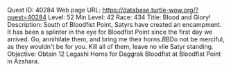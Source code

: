 Quest ID: 40284
Web page URL: https://database.turtle-wow.org/?quest=40284
Level: 52
Min Level: 42
Race: 434
Title: Blood and Glory!
Description: South of Bloodfist Point, Satyrs have created an encampment. It has been a splinter in the eye for Bloodfist Point since the first day we arrived. Go, annihilate them, and bring me their horns.$B$BDo not be merciful, as they wouldn't be for you. Kill all of them, leave no vile Satyr standing.
Objective: Obtain 12 Legashi Horns for Daggrak Bloodfist at Bloodfist Point in Azshara.
